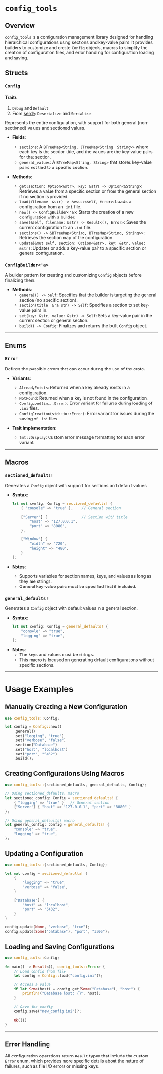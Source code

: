 # `config_tools`

## Overview

`config_tools` is a configuration management library designed for handling hierarchical configurations using sections and key-value pairs. It provides builders to customize and create `Config` objects, macros to simplify the creation of configuration files, and error handling for configuration loading and saving.

## Structs

### `Config`

#### Traits

1. `Debug` and `Default`
2. From [serde](https://serde.rs/derive.html): `Deserialize` and `Serialize`

Represents the entire configuration, with support for both general (non-sectioned) values and sectioned values.

-   **Fields**:

    -   `sections`: A `BTreeMap<String, BTreeMap<String, String>>` where each key is the section title, and the values are the key-value pairs for that section.
    -   `general_values`: A `BTreeMap<String, String>` that stores key-value pairs not tied to a specific section.

-   **Methods**:
    -   `get(section: Option<&str>, key: &str) -> Option<&String>`: Retrieves a value from a specific section or from the general section if no section is provided.
    -   `load(filename: &str) -> Result<Self, Error>`: Loads a configuration from an `.ini` file.
    -   `new() -> ConfigBuilder<'a>`: Starts the creation of a new configuration with a builder.
    -   `save(&self, filename: &str) -> Result<(), Error>`: Saves the current configuration to an `.ini` file.
    -   `sections() -> &BTreeMap<String, BTreeMap<String, String>>`: Retrieves the section map of the configuration.
    -   `update(&mut self, section: Option<&str>, key: &str, value: &str)`: Updates or adds a key-value pair to a specific section or general configuration.

### `ConfigBuilder<'a>`

A builder pattern for creating and customizing `Config` objects before finalizing them.

-   **Methods**:
    -   `general() -> Self`: Specifies that the builder is targeting the general section (no specific section).
    -   `section(title: &'a str) -> Self`: Specifies a section to set key-value pairs in.
    -   `set(key: &str, value: &str) -> Self`: Sets a key-value pair in the current section or general section.
    -   `build() -> Config`: Finalizes and returns the built `Config` object.

---

## Enums

### `Error`

Defines the possible errors that can occur during the use of the crate.

-   **Variants**:

    -   `AlreadyExists`: Returned when a key already exists in a configuration.
    -   `NotFound`: Returned when a key is not found in the configuration.
    -   `ConfigLoad(ini::Error)`: Error variant for failures during loading of `.ini` files.
    -   `ConfigCreation(std::io::Error)`: Error variant for issues during the saving of `.ini` files.

-   **Trait Implementation**:
    -   `fmt::Display`: Custom error message formatting for each error variant.

---

## Macros

### `sectioned_defaults!`

Generates a `Config` object with support for sections and default values.

-   **Syntax**:

    ```rust
    let mut config: Config = sectioned_defaults! {
        { "console" => "true" },    // General section

        ["Server"] {                // Section with title
            "host" => "127.0.0.1",
            "port" => "8080",
        },

        ["Window"] {
            "width" => "720",
            "height" => "480",
        }
    };
    ```

-   **Notes**:
    -   Supports variables for section names, keys, and values as long as they are strings.
    -   General key-value pairs must be specified first if included.

### `general_defaults!`

Generates a `Config` object with default values in a general section.

-   **Syntax**:
    ```rust
    let mut config: Config = general_defaults! {
        "console" => "true",
        "logging" => "true",
    };
    ```
-   **Notes**:
    -   The keys and values must be strings.
    -   This macro is focused on generating default configurations without specific sections.

---

# Usage Examples

## Manually Creating a New Configuration

```rust
use config_tools::Config;

let config = Config::new()
    .general()
    .set("logging", "true")
    .set("verbose", "false")
    .section("Database")
    .set("host", "localhost")
    .set("port", "5432")
    .build();
```

## Creating Configurations Using Macros

```rust
use config_tools::{sectioned_defaults, general_defaults, Config};

// Using sectioned_defaults! macro
let sectioned_config: Config = sectioned_defaults! {
    { "logging" => "true" },  // General section
    ["Server"] { "host" => "127.0.0.1", "port" => "8080" }
};

// Using general_defaults! macro
let general_config: Config = general_defaults! {
    "console" => "true",
    "logging" => "true",
};
```

## Updating a Configuration

```rust
use config_tools::{sectioned_defaults, Config};

let mut config = sectioned_defaults! {
    {
        "logging" => "true",
        "verbose" => "false",
    }

    ["Database"] {
        "host" => "localhost",
        "port" => "5432",
    }
}

config.update(None, "verbose", "true");
config.update(Some("Database"), "port", "3306");
```

## Loading and Saving Configurations

```rust
use config_tools::Config;

fn main() -> Result<(), config_tools::Error> {
    // Load config from file
    let config = Config::load("config.ini")?;

    // Access a value
    if let Some(host) = config.get(Some("Database"), "host") {
        println!("Database host: {}", host);
    }

    // Save the config
    config.save("new_config.ini")?;

    Ok(())
}
```

---

## Error Handling

All configuration operations return `Result` types that include the custom `Error` enum, which provides more specific details about the nature of failures, such as file I/O errors or missing keys.
